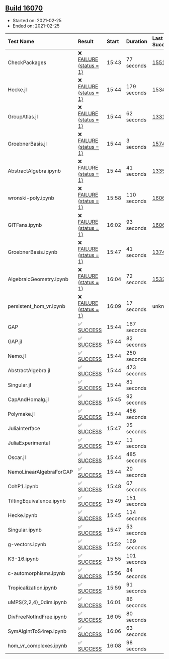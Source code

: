 ## [Build 16070](https://oscarci.mathematik.uni-kl.de/job/oscar/16070/)

* Started on: 2021-02-25
* Ended on: 2021-02-25

| Test Name    | Result | Start | Duration | Last Success | First Failure |
|:-------------|:-------|:------|:---------|:-------------|:--------------|
| CheckPackages | ❌ [FAILURE (status = 1)](https://oscarci.mathematik.uni-kl.de/job/oscar/16070/artifact/logs/build-16070/CheckPackages.log) | 15:43 | 77 seconds | [15514](https://oscarci.mathematik.uni-kl.de/job/oscar/15514/) | [15515](https://oscarci.mathematik.uni-kl.de/job/oscar/15515/) |
| Hecke.jl | ❌ [FAILURE (status = 1)](https://oscarci.mathematik.uni-kl.de/job/oscar/16070/artifact/logs/build-16070/Hecke.jl.log) | 15:44 | 179 seconds | [15344](https://oscarci.mathematik.uni-kl.de/job/oscar/15344/) | [15348](https://oscarci.mathematik.uni-kl.de/job/oscar/15348/) |
| GroupAtlas.jl | ❌ [FAILURE (status = 1)](https://oscarci.mathematik.uni-kl.de/job/oscar/16070/artifact/logs/build-16070/GroupAtlas.jl.log) | 15:44 | 62 seconds | [13311](https://oscarci.mathematik.uni-kl.de/job/oscar/13311/) | [13312](https://oscarci.mathematik.uni-kl.de/job/oscar/13312/) |
| GroebnerBasis.jl | ❌ [FAILURE (status = 1)](https://oscarci.mathematik.uni-kl.de/job/oscar/16070/artifact/logs/build-16070/GroebnerBasis.jl.log) | 15:44 | 3 seconds | [15745](https://oscarci.mathematik.uni-kl.de/job/oscar/15745/) | [15746](https://oscarci.mathematik.uni-kl.de/job/oscar/15746/) |
| AbstractAlgebra.ipynb | ❌ [FAILURE (status = 1)](https://oscarci.mathematik.uni-kl.de/job/oscar/16070/artifact/logs/build-16070/AbstractAlgebra.ipynb.log) | 15:44 | 41 seconds | [13355](https://oscarci.mathematik.uni-kl.de/job/oscar/13355/) | [13356](https://oscarci.mathematik.uni-kl.de/job/oscar/13356/) |
| wronski-poly.ipynb | ❌ [FAILURE (status = 1)](https://oscarci.mathematik.uni-kl.de/job/oscar/16070/artifact/logs/build-16070/wronski-poly.ipynb.log) | 15:58 | 110 seconds | [16067](https://oscarci.mathematik.uni-kl.de/job/oscar/16067/) | [16068](https://oscarci.mathematik.uni-kl.de/job/oscar/16068/) |
| GITFans.ipynb | ❌ [FAILURE (status = 1)](https://oscarci.mathematik.uni-kl.de/job/oscar/16070/artifact/logs/build-16070/GITFans.ipynb.log) | 16:02 | 93 seconds | [16068](https://oscarci.mathematik.uni-kl.de/job/oscar/16068/) | [16069](https://oscarci.mathematik.uni-kl.de/job/oscar/16069/) |
| GroebnerBasis.ipynb | ❌ [FAILURE (status = 1)](https://oscarci.mathematik.uni-kl.de/job/oscar/16070/artifact/logs/build-16070/GroebnerBasis.ipynb.log) | 15:47 | 41 seconds | [13748](https://oscarci.mathematik.uni-kl.de/job/oscar/13748/) | [13749](https://oscarci.mathematik.uni-kl.de/job/oscar/13749/) |
| AlgebraicGeometry.ipynb | ❌ [FAILURE (status = 1)](https://oscarci.mathematik.uni-kl.de/job/oscar/16070/artifact/logs/build-16070/AlgebraicGeometry.ipynb.log) | 16:04 | 72 seconds | [15322](https://oscarci.mathematik.uni-kl.de/job/oscar/15322/) | [15323](https://oscarci.mathematik.uni-kl.de/job/oscar/15323/) |
| persistent_hom_vr.ipynb | ❌ [FAILURE (status = 1)](https://oscarci.mathematik.uni-kl.de/job/oscar/16070/artifact/logs/build-16070/persistent_hom_vr.ipynb.log) | 16:09 | 17 seconds | unknown | unknown |
| GAP | ✅ [SUCCESS](https://oscarci.mathematik.uni-kl.de/job/oscar/16070/artifact/logs/build-16070/GAP.log) | 15:44 | 167 seconds |  |  |
| GAP.jl | ✅ [SUCCESS](https://oscarci.mathematik.uni-kl.de/job/oscar/16070/artifact/logs/build-16070/GAP.jl.log) | 15:44 | 82 seconds |  |  |
| Nemo.jl | ✅ [SUCCESS](https://oscarci.mathematik.uni-kl.de/job/oscar/16070/artifact/logs/build-16070/Nemo.jl.log) | 15:44 | 250 seconds |  |  |
| AbstractAlgebra.jl | ✅ [SUCCESS](https://oscarci.mathematik.uni-kl.de/job/oscar/16070/artifact/logs/build-16070/AbstractAlgebra.jl.log) | 15:44 | 473 seconds |  |  |
| Singular.jl | ✅ [SUCCESS](https://oscarci.mathematik.uni-kl.de/job/oscar/16070/artifact/logs/build-16070/Singular.jl.log) | 15:44 | 81 seconds |  |  |
| CapAndHomalg.jl | ✅ [SUCCESS](https://oscarci.mathematik.uni-kl.de/job/oscar/16070/artifact/logs/build-16070/CapAndHomalg.jl.log) | 15:45 | 92 seconds |  |  |
| Polymake.jl | ✅ [SUCCESS](https://oscarci.mathematik.uni-kl.de/job/oscar/16070/artifact/logs/build-16070/Polymake.jl.log) | 15:44 | 456 seconds |  |  |
| JuliaInterface | ✅ [SUCCESS](https://oscarci.mathematik.uni-kl.de/job/oscar/16070/artifact/logs/build-16070/JuliaInterface.log) | 15:47 | 25 seconds |  |  |
| JuliaExperimental | ✅ [SUCCESS](https://oscarci.mathematik.uni-kl.de/job/oscar/16070/artifact/logs/build-16070/JuliaExperimental.log) | 15:47 | 11 seconds |  |  |
| Oscar.jl | ✅ [SUCCESS](https://oscarci.mathematik.uni-kl.de/job/oscar/16070/artifact/logs/build-16070/Oscar.jl.log) | 15:44 | 485 seconds |  |  |
| NemoLinearAlgebraForCAP | ✅ [SUCCESS](https://oscarci.mathematik.uni-kl.de/job/oscar/16070/artifact/logs/build-16070/NemoLinearAlgebraForCAP.log) | 15:44 | 20 seconds |  |  |
| CohP1.ipynb | ✅ [SUCCESS](https://oscarci.mathematik.uni-kl.de/job/oscar/16070/artifact/logs/build-16070/CohP1.ipynb.log) | 15:48 | 67 seconds |  |  |
| TiltingEquivalence.ipynb | ✅ [SUCCESS](https://oscarci.mathematik.uni-kl.de/job/oscar/16070/artifact/logs/build-16070/TiltingEquivalence.ipynb.log) | 15:49 | 151 seconds |  |  |
| Hecke.ipynb | ✅ [SUCCESS](https://oscarci.mathematik.uni-kl.de/job/oscar/16070/artifact/logs/build-16070/Hecke.ipynb.log) | 15:45 | 114 seconds |  |  |
| Singular.ipynb | ✅ [SUCCESS](https://oscarci.mathematik.uni-kl.de/job/oscar/16070/artifact/logs/build-16070/Singular.ipynb.log) | 15:47 | 53 seconds |  |  |
| g-vectors.ipynb | ✅ [SUCCESS](https://oscarci.mathematik.uni-kl.de/job/oscar/16070/artifact/logs/build-16070/g-vectors.ipynb.log) | 15:52 | 169 seconds |  |  |
| K3-16.ipynb | ✅ [SUCCESS](https://oscarci.mathematik.uni-kl.de/job/oscar/16070/artifact/logs/build-16070/K3-16.ipynb.log) | 15:55 | 101 seconds |  |  |
| c-automorphisms.ipynb | ✅ [SUCCESS](https://oscarci.mathematik.uni-kl.de/job/oscar/16070/artifact/logs/build-16070/c-automorphisms.ipynb.log) | 15:56 | 84 seconds |  |  |
| Tropicalization.ipynb | ✅ [SUCCESS](https://oscarci.mathematik.uni-kl.de/job/oscar/16070/artifact/logs/build-16070/Tropicalization.ipynb.log) | 15:59 | 91 seconds |  |  |
| uMPS(2,2,4)_0dim.ipynb | ✅ [SUCCESS](https://oscarci.mathematik.uni-kl.de/job/oscar/16070/artifact/logs/build-16070/uMPS-2-2-4-_0dim.ipynb.log) | 16:01 | 86 seconds |  |  |
| DivFreeNotIndFree.ipynb | ✅ [SUCCESS](https://oscarci.mathematik.uni-kl.de/job/oscar/16070/artifact/logs/build-16070/DivFreeNotIndFree.ipynb.log) | 16:05 | 80 seconds |  |  |
| SymAlgIntToS4rep.ipynb | ✅ [SUCCESS](https://oscarci.mathematik.uni-kl.de/job/oscar/16070/artifact/logs/build-16070/SymAlgIntToS4rep.ipynb.log) | 16:06 | 63 seconds |  |  |
| hom_vr_complexes.ipynb | ✅ [SUCCESS](https://oscarci.mathematik.uni-kl.de/job/oscar/16070/artifact/logs/build-16070/hom_vr_complexes.ipynb.log) | 16:08 | 98 seconds |  |  |
